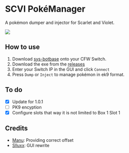 # SCVI PokéManager
A pokémon dumper and injector for Scarlet and Violet.

<img src="https://media.discordapp.net/attachments/846891636873363467/1046903946708537355/showcase.png"/>

## How to use
1. Download [sys-botbase](https://github.com/olliz0r/sys-botbase/releases/tag/v2.2) onto your CFW Switch.
2. Download the exe from the [releases](https://github.com/Project-PokeBots/SCVI_PokeManager/releases/latest)
3. Enter your Switch IP in the GUI and click `Connect`
4. Press `Dump` or `Inject` to manage pokémon in ek9 format.

## To do
- [x] Update for 1.0.1
- [ ] PK9 encyption
- [x] Configure slots that way it is not limited to Box 1 Slot 1

## Credits
- [Manu](https://github.com/Manu098vm): Providing correct offset
- [Slluxx](https://github.com/Slluxx): GUI rewrite
